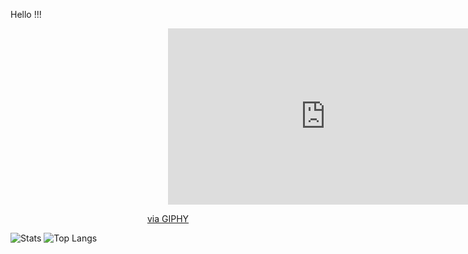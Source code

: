 Hello !!!

<div id="header" align="center">
  <div style="width:100%;height:0;padding-bottom:56%;position:relative;"><iframe src="https://giphy.com/embed/gGuOldphm6vzW" width="100%" height="100%" style="position:absolute" frameBorder="0" class="giphy-embed" allowFullScreen></iframe></div><p><a href="https://giphy.com/gifs/hackers-gGuOldphm6vzW">via GIPHY</a></p>

</div>

![Stats](https://github-readme-stats.vercel.app/api?username=4ndr01&count_private=true&theme=dark&hide=stars)
![Top Langs](https://github-readme-stats.vercel.app/api/top-langs/?username=4ndr01&layout=compact&langs_count=10&theme=dark)
